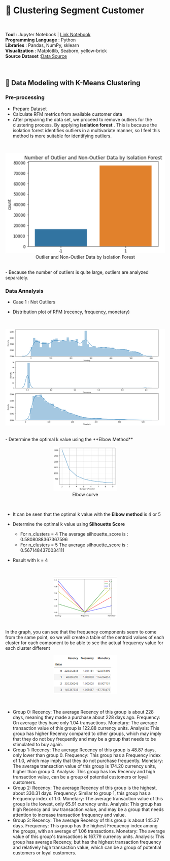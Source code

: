 # 🙂 Clustering Segment Customer
<br>

**Tool** : Jupyter Notebook | [Link Notebook](https://github.com/quynhnguyenuet/Data-Analysis-Project/blob/main/Python_Analysis/Clustering%20%20segment%20customers.ipynb)<br>
**Programming Language** : Python <br>
**Libraries** : Pandas, NumPy, sklearn <br>
**Visualization** : Matplotlib, Seaborn, yellow-brick <br>
**Source Dataset** :[Data Source](https://github.com/quynhnguyenuet/Data-Analysis-Project/tree/main/Data) <br>
<br>
<br>

## 📂 **Data Modeling with K-Means Clustering**
### Pre-processing
- Prepare Dataset 
- Calculate RFM metrics from available customer data
- After preparing the data set, we proceed to remove outliers for the clustering process. By applying **isolation forest** . This is because the isolation forest identifies outliers in a multivariate manner, so I feel this method is more suitable for identifying outliers.
<br>
<p align="center">
    <kbd> <img width="600" alt="distortion" src="https://github.com/quynhnguyenuet/Data-Analysis-Project/blob/main/Python_Analysis/Image/Number%20Outlier%20and%20Non%20-%20Outlier.png"> </kbd> <br>
     Outlier and Non-Outlier Data by Isolation Forest
</p>
<br>
- Because the number of outliers is quite large, outliers are analyzed separately.

 ### Data Annalysis
 * Case 1 : Not Outliers
 - Distribution plot of RFM (recency, frequency, monetary)

  <br>
 <p align="center">
    <kbd> <img width="600" alt="distortion" src="https://github.com/quynhnguyenuet/Data-Analysis-Project/blob/main/Python_Analysis/Image/rfm.png"> </kbd> <br>
 
</p>
<br>
 - Determine the optimal k value using the **Elbow Method**
 <br>
 <p align="center">
    <kbd> <img width="200" alt="distortion" src="https://github.com/quynhnguyenuet/Data-Analysis-Project/blob/main/Python_Analysis/Image/Elbow.png"> </kbd> <br>
     Elbow curve
</p>
<br>

 - It can be seen that the optimal k value with the **Elbow method** is 4 or 5
 - Determine the optimal k value using **Silhouette Score**
    - For n_clusters = 4 The average silhouette_score is : 0.5808088367367596
    - For n_clusters = 5 The average silhouette_score is : 0.5671484370034111

 - Result with k = 4
  <br>
 <p align="center">
    <kbd> <img width="200" alt="distortion" src="https://github.com/quynhnguyenuet/Data-Analysis-Project/blob/main/Python_Analysis/Image/Result_1.png"> </kbd> <br>
     
</p>
<br>
    In the graph, you can see that the frequency components seem to come from the same point, so we will create a table of the centroid values of each cluster for each component to be able to see the actual frequency value for each cluster different
   <br>
 <p align="center">
    <kbd> <img width="200" alt="distortion" src="https://github.com/quynhnguyenuet/Data-Analysis-Project/blob/main/Python_Analysis/Image/Result_2.png"> </kbd> <br>
     
</p>
<br>

 * Group 0:
        Recency: The average Recency of this group is about 228 days, meaning they made a purchase about 228 days ago.
        Frequency: On average they have only 1.04 transactions.
        Monetary: The average transaction value of this group is 122.88 currency units.
        Analysis: This group has higher Recency compared to other groups, which may imply that they do not buy frequently and may be a group that needs to be stimulated to buy again.
* Group 1:
        Recency: The average Recency of this group is 48.87 days, only lower than group 0.
        Frequency: This group has a Frequency index of 1.0, which may imply that they do not purchase frequently.
        Monetary: The average transaction value of this group is 174.20 currency units, higher than group 0.
        Analysis: This group has low Recency and high transaction value, can be a group of potential customers or loyal customers.
* Group 2:
        Recency: The average Recency of this group is the highest, about 330.31 days.
        Frequency: Similar to group 1, this group has a Frequency index of 1.0.
        Monetary: The average transaction value of this group is the lowest, only 65.91 currency units.
        Analysis: This group has high Recency and low transaction value, and may be a group that needs attention to increase transaction frequency and value.
* Group 3:
        Recency: The average Recency of this group is about 145.37 days.
        Frequency: This group has the highest Frequency index among the groups, with an average of 1.06 transactions.
        Monetary: The average value of this group's transactions is 167.79 currency units.
        Analysis: This group has average Recency, but has the highest transaction frequency and relatively high transaction value, which can be a group of potential customers or loyal customers.
